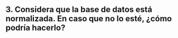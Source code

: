 ## 3. Considera que la base de datos está normalizada. En caso que no lo esté, ¿cómo podría hacerlo?
